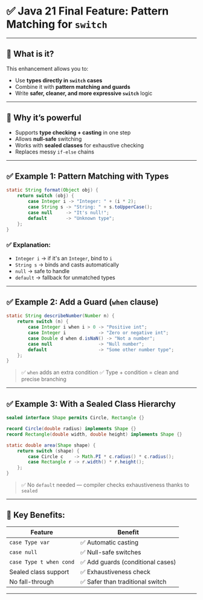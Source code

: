 # ✅ Java 21 Final Feature: **Pattern Matching for `switch`**

---

## 🔹 What is it?

This enhancement allows you to:

* Use **types directly in `switch` cases**
* Combine it with **pattern matching and guards**
* Write **safer, cleaner, and more expressive `switch`** logic

---

## 🧠 Why it’s powerful

* Supports **type checking + casting** in one step
* Allows **null-safe** switching
* Works with **sealed classes** for exhaustive checking
* Replaces messy `if-else` chains

---

## ✅ Example 1: Pattern Matching with Types

```java
static String format(Object obj) {
    return switch (obj) {
        case Integer i -> "Integer: " + (i * 2);
        case String s -> "String: " + s.toUpperCase();
        case null     -> "It's null!";
        default       -> "Unknown type";
    };
}
```

### ✅ Explanation:

* `Integer i` → if it's an `Integer`, bind to `i`
* `String s` → binds and casts automatically
* `null` → safe to handle
* `default` → fallback for unmatched types

---

## ✅ Example 2: Add a Guard (`when` clause)

```java
static String describeNumber(Number n) {
    return switch (n) {
        case Integer i when i > 0 -> "Positive int";
        case Integer i            -> "Zero or negative int";
        case Double d when d.isNaN() -> "Not a number";
        case null                 -> "Null number";
        default                   -> "Some other number type";
    };
}
```

> ✅ `when` adds an extra condition
> ✅ Type + condition = clean and precise branching

---

## ✅ Example 3: With a Sealed Class Hierarchy

```java
sealed interface Shape permits Circle, Rectangle {}

record Circle(double radius) implements Shape {}
record Rectangle(double width, double height) implements Shape {}

static double area(Shape shape) {
    return switch (shape) {
        case Circle c    -> Math.PI * c.radius() * c.radius();
        case Rectangle r -> r.width() * r.height();
    };
}
```

> ✅ No `default` needed — compiler checks exhaustiveness thanks to `sealed`

---

## 🚀 Key Benefits:

| Feature                 | Benefit                          |
| ----------------------- | -------------------------------- |
| `case Type var`         | ✅ Automatic casting              |
| `case null`             | ✅ Null-safe switches             |
| `case Type t when cond` | ✅ Add guards (conditional cases) |
| Sealed class support    | ✅ Exhaustiveness check           |
| No fall-through         | ✅ Safer than traditional switch  |

---
